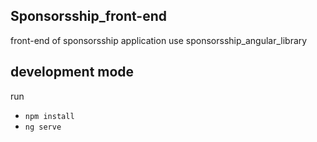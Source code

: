 ## Sponsorsship_front-end
front-end of sponsorsship application
use sponsorsship_angular_library 

## development mode
run 
- `npm install`
- `ng serve`
